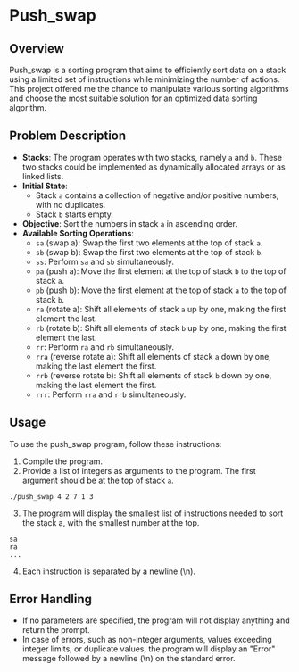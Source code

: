 # Push_swap

## Overview

Push_swap is a sorting program that aims to efficiently sort data on a stack using a limited set of instructions while minimizing the number of actions. This project offered me the chance to manipulate various sorting algorithms and choose the most suitable solution for an optimized data sorting algorithm.

## Problem Description

- **Stacks**: The program operates with two stacks, namely `a` and `b`. These two stacks could be implemented as dynamically allocated arrays or as linked lists.
- **Initial State**:
  - Stack `a` contains a collection of negative and/or positive numbers, with no duplicates.
  - Stack `b` starts empty.
- **Objective**: Sort the numbers in stack `a` in ascending order.
- **Available Sorting Operations**:
  - `sa` (swap a): Swap the first two elements at the top of stack `a`.
  - `sb` (swap b): Swap the first two elements at the top of stack `b`.
  - `ss`: Perform `sa` and `sb` simultaneously.
  - `pa` (push a): Move the first element at the top of stack `b` to the top of stack `a`.
  - `pb` (push b): Move the first element at the top of stack `a` to the top of stack `b`.
  - `ra` (rotate a): Shift all elements of stack `a` up by one, making the first element the last.
  - `rb` (rotate b): Shift all elements of stack `b` up by one, making the first element the last.
  - `rr`: Perform `ra` and `rb` simultaneously.
  - `rra` (reverse rotate a): Shift all elements of stack `a` down by one, making the last element the first.
  - `rrb` (reverse rotate b): Shift all elements of stack `b` down by one, making the last element the first.
  - `rrr`: Perform `rra` and `rrb` simultaneously.

## Usage

To use the push_swap program, follow these instructions:

1. Compile the program.
2. Provide a list of integers as arguments to the program. The first argument should be at the top of stack `a`.

```shell
./push_swap 4 2 7 1 3
```

3. The program will display the smallest list of instructions needed to sort the stack a, with the smallest number at the top.

```shell 
sa
ra
...
```

4. Each instruction is separated by a newline (\n).

## Error Handling

- If no parameters are specified, the program will not display anything and return the prompt.
- In case of errors, such as non-integer arguments, values exceeding integer limits, or duplicate values, the program will display an "Error" message followed by a newline (\n) on the standard error.
